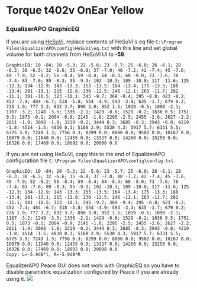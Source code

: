 # Torque t402v OnEar Yellow
### EqualizerAPO GraphicEQ
If you are using [HeSuVi](https://sourceforge.net/projects/hesuvi/), replace contents of HeSuVi's eq file `C:\Program Files\EqualizerAPO\config\HeSuVi\eq.txt` with this line and set global volume for both channels from HeSuVi UI to **-59**.
```
GraphicEQ: 10 -84; 20 -5.3; 22 -5.6; 23 -5.7; 25 -6.0; 26 -6.1; 28 -6.3; 30 -6.5; 32 -6.6; 35 -6.8; 37 -7.0; 40 -7.2; 42 -7.4; 45 -7.6; 49 -7.9; 52 -8.2; 56 -8.4; 59 -8.4; 64 -8.3; 68 -8.0; 73 -7.6; 78 -7.4; 83 -7.6; 89 -8.3; 95 -9.3; 102 -10.3; 109 -10.8; 117 -11.6; 125 -12.3; 134 -12.9; 143 -13.3; 153 -13.5; 164 -13.4; 175 -13.3; 188 -13.4; 201 -13.1; 215 -12.8; 230 -12.5; 246 -12.1; 263 -11.7; 282 -11.1; 301 -10.5; 323 -10.1; 345 -9.7; 369 -9.4; 395 -8.8; 423 -8.2; 452 -7.4; 484 -6.7; 518 -5.8; 554 -4.9; 593 -3.4; 635 -1.7; 679 0.2; 726 1.9; 777 3.2; 832 3.7; 890 3.0; 952 1.5; 1019 -0.5; 1090 -2.1; 1167 -3.2; 1248 -3.5; 1336 -2.1; 1429 -0.8; 1529 -0.2; 1636 0.5; 1751 0.5; 1873 -0.1; 2004 -0.9; 2145 -1.8; 2295 -2.5; 2455 -2.6; 2627 -2.2; 2811 -1.9; 3008 -1.0; 3219 -0.2; 3444 0.3; 3685 -0.3; 3943 -0.8; 4219 -1.8; 4514 -1.5; 4830 0.3; 5168 2.9; 5530 4.3; 5917 5.7; 6331 5.5; 6775 3.9; 7249 1.3; 7756 0.3; 8299 0.0; 8880 0.0; 9502 0.0; 10167 0.0; 10879 0.0; 11640 0.0; 12455 0.0; 13327 0.0; 14260 0.0; 15258 0.0; 16326 0.0; 17469 0.0; 18692 0.0; 20000 0.0
```
If you are not using HeSuVi, copy this to the end of EqualizerAPO configuration file `C:\Program Files\EqualizerAPO\config\config.txt`.
```
GraphicEQ: 10 -84; 20 -5.3; 22 -5.6; 23 -5.7; 25 -6.0; 26 -6.1; 28 -6.3; 30 -6.5; 32 -6.6; 35 -6.8; 37 -7.0; 40 -7.2; 42 -7.4; 45 -7.6; 49 -7.9; 52 -8.2; 56 -8.4; 59 -8.4; 64 -8.3; 68 -8.0; 73 -7.6; 78 -7.4; 83 -7.6; 89 -8.3; 95 -9.3; 102 -10.3; 109 -10.8; 117 -11.6; 125 -12.3; 134 -12.9; 143 -13.3; 153 -13.5; 164 -13.4; 175 -13.3; 188 -13.4; 201 -13.1; 215 -12.8; 230 -12.5; 246 -12.1; 263 -11.7; 282 -11.1; 301 -10.5; 323 -10.1; 345 -9.7; 369 -9.4; 395 -8.8; 423 -8.2; 452 -7.4; 484 -6.7; 518 -5.8; 554 -4.9; 593 -3.4; 635 -1.7; 679 0.2; 726 1.9; 777 3.2; 832 3.7; 890 3.0; 952 1.5; 1019 -0.5; 1090 -2.1; 1167 -3.2; 1248 -3.5; 1336 -2.1; 1429 -0.8; 1529 -0.2; 1636 0.5; 1751 0.5; 1873 -0.1; 2004 -0.9; 2145 -1.8; 2295 -2.5; 2455 -2.6; 2627 -2.2; 2811 -1.9; 3008 -1.0; 3219 -0.2; 3444 0.3; 3685 -0.3; 3943 -0.8; 4219 -1.8; 4514 -1.5; 4830 0.3; 5168 2.9; 5530 4.3; 5917 5.7; 6331 5.5; 6775 3.9; 7249 1.3; 7756 0.3; 8299 0.0; 8880 0.0; 9502 0.0; 10167 0.0; 10879 0.0; 11640 0.0; 12455 0.0; 13327 0.0; 14260 0.0; 15258 0.0; 16326 0.0; 17469 0.0; 18692 0.0; 20000 0.0
Copy: L=-5.9dB*l, R=-5.9dB*R
```
EqualizerAPO Peace GUI does not work with GraphicEQ so you have to disable parametric equalization configured by Peace if you are already using it.
![](https://raw.githubusercontent.com/jaakkopasanen/AutoEq/master/results/Sonoma%20Model%20One/innerfidelity/onear/Torque%20t402v%20OnEar%20Yellow/Torque%20t402v%20OnEar%20Yellow.png)
